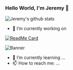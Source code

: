 ### Hello World, I'm Jeremy 👋

![Jeremy's github stats](https://github-readme-stats.vercel.app/api?username=JeremyTsaii&count_private=true&show_icons=true&theme=tokyonight)

- 🔭 I’m currently working on

[![ReadMe Card](https://github-readme-stats.vercel.app/api/pin/?username=JeremyTsaii&repo=hyperplanner&show_owner=true)](https://github.com/anuraghazra/github-readme-stats)

![Banner](https://iili.io/dKj5lf.png)

- 🌱 I’m currently learning ...
- 📫 How to reach me: ...




